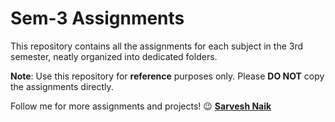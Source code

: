 # Sem-3 Assignments</h1>
This repository contains all the assignments for each subject in the 3rd semester, neatly organized into dedicated folders.

**Note**: Use this repository for **reference** purposes only. Please **DO NOT** copy the assignments directly.

Follow me for more assignments and projects! 😉 <a href="https://github.com/SarveshNaik1010">**Sarvesh Naik**<a>
